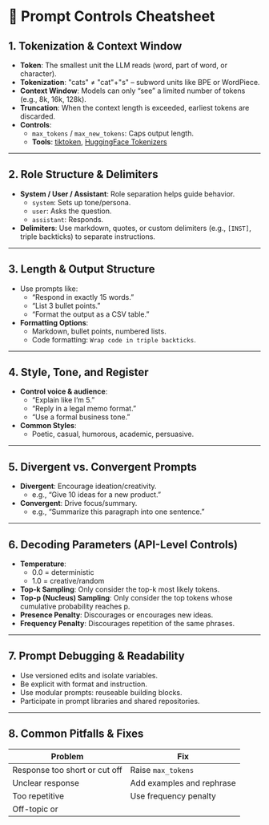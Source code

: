 # 🚦 Prompt Controls Cheatsheet

## 1. Tokenization & Context Window
- **Token**: The smallest unit the LLM reads (word, part of word, or character).
- **Tokenization**: "cats" ≠ "cat"+"s" – subword units like BPE or WordPiece.
- **Context Window**: Models can only “see” a limited number of tokens (e.g., 8k, 16k, 128k).
- **Truncation**: When the context length is exceeded, earliest tokens are discarded.
- **Controls**:
  - `max_tokens` / `max_new_tokens`: Caps output length.
  - **Tools**: [tiktoken](https://github.com/openai/tiktoken), [HuggingFace Tokenizers](https://huggingface.co/docs/tokenizers)

---

## 2. Role Structure & Delimiters
- **System / User / Assistant**: Role separation helps guide behavior.
  - `system`: Sets up tone/persona.
  - `user`: Asks the question.
  - `assistant`: Responds.
- **Delimiters**: Use markdown, quotes, or custom delimiters (e.g., `[INST]`, triple backticks) to separate instructions.

---

## 3. Length & Output Structure
- Use prompts like:
  - “Respond in exactly 15 words.”
  - “List 3 bullet points.”
  - “Format the output as a CSV table.”
- **Formatting Options**:
  - Markdown, bullet points, numbered lists.
  - Code formatting: `Wrap code in triple backticks`.

---

## 4. Style, Tone, and Register
- **Control voice & audience**:
  - “Explain like I’m 5.”
  - “Reply in a legal memo format.”
  - “Use a formal business tone.”
- **Common Styles**:
  - Poetic, casual, humorous, academic, persuasive.

---

## 5. Divergent vs. Convergent Prompts
- **Divergent**: Encourage ideation/creativity.
  - e.g., “Give 10 ideas for a new product.”
- **Convergent**: Drive focus/summary.
  - e.g., “Summarize this paragraph into one sentence.”

---

## 6. Decoding Parameters (API-Level Controls)
- **Temperature**:
  - 0.0 = deterministic
  - 1.0 = creative/random
- **Top-k Sampling**: Only consider the top-k most likely tokens.
- **Top-p (Nucleus) Sampling**: Only consider the top tokens whose cumulative probability reaches p.
- **Presence Penalty**: Discourages or encourages new ideas.
- **Frequency Penalty**: Discourages repetition of the same phrases.

---

## 7. Prompt Debugging & Readability
- Use versioned edits and isolate variables.
- Be explicit with format and instruction.
- Use modular prompts: reuseable building blocks.
- Participate in prompt libraries and shared repositories.

---

## 8. Common Pitfalls & Fixes
| Problem | Fix |
|--------|-----|
| Response too short or cut off | Raise `max_tokens` |
| Unclear response | Add examples and rephrase |
| Too repetitive | Use frequency penalty |
| Off-topic or
